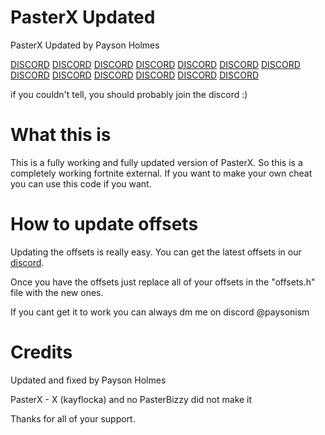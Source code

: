 # PasterX Updated

PasterX Updated by Payson Holmes

[DISCORD](https://dsc.gg/subzerofn) [DISCORD](https://dsc.gg/subzerofn) [DISCORD](https://dsc.gg/subzerofn) [DISCORD](https://dsc.gg/subzerofn) [DISCORD](https://dsc.gg/subzerofn) [DISCORD](https://dsc.gg/subzerofn) [DISCORD](https://dsc.gg/subzerofn) [DISCORD](https://dsc.gg/subzerofn) [DISCORD](https://dsc.gg/subzerofn) [DISCORD](https://dsc.gg/subzerofn) [DISCORD](https://dsc.gg/subzerofn) [DISCORD](https://dsc.gg/subzerofn) [DISCORD](https://dsc.gg/subzerofn) 

if you couldn't tell, you should probably join the discord :)

# What this is

This is a fully working and fully updated version of PasterX. So this is a completely working fortnite external. If you want to make your own cheat you can use this code if you want.

# How to update offsets

Updating the offsets is really easy. You can get the latest offsets in our [discord](https://dsc.gg/subzerofn).

Once you have the offsets just replace all of your offsets in the "offsets.h" file with the new ones.

If you cant get it to work you can always dm me on discord @paysonism

# Credits

Updated and fixed by Payson Holmes

PasterX - X (kayflocka) and no PasterBizzy did not make it

Thanks for all of your support.
